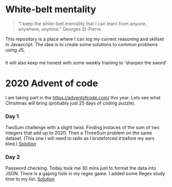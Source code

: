 # White-belt mentality
> "I keep the white-belt mentality that I can learn from anyone, anywhere, anytime." 
> Georges St-Pierre.

This repository is a place where I can log my current reasoning and skillset in Javascript.
The idea is to create some solutions to common problems using JS.

###
It will also keep me honest with some weekly training to 'sharpen the sword'


# 2020 Advent of code

I am taking part in the https://adventofcode.com/ this year. Lets see what Chrsitmas will bring (probably just 25 days of coding puzzle).

### Day 1 
TwoSum challenge with a slight twist. Finding instaces of the sum of two integers that add up to 2020.
Then a ThreeSum problem on the same dataset. (This one I will need to redo as I bruteforced it before my ears bled.)
[Solution](adventofcode/day_1/solution.js)


### Day 2 
Password checking. Today took me 30 mins just to format the data into JSON. There is a gaping hole in my regex game.
I added some Regex study time to my list.
[Solution](adventofcode/day_2/solution.js)